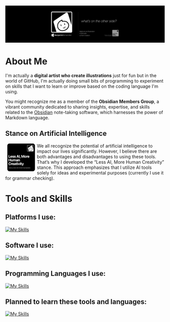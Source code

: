 ![Profile Banner](.github/banner.png)


# About Me
I'm actually a **digital artist who create illustrations** just for fun but in the world of GitHub, I'm actually doing small bits of programming to experiment on skills that I want to learn or improve based on the coding language I'm using.

You might recognize me as a member of the **Obsidian Members Group**, a vibrant community dedicated to sharing insights, expertise, and skills related to the [Obsidian](https://obsidian.md) note-taking software, which harnesses the power of Markdown language.

## Stance on Artificial Intelligence
<img align="left" width="90" height="90" hspace="5" vspace="0" src=".github/lessaimorehuman.png">
We all recognize the potential of artificial intelligence to impact our lives significantly. However, I believe there are both advantages and disadvantages to using these tools. That’s why I developed the “Less AI, More Human Creativity” stance. This approach emphasizes that I utilize AI tools solely for ideas and experimental purposes (currently I use it for grammar checking).

# Tools and Skills
## Platforms I use:
[![My Skills](https://skillicons.dev/icons?i=apple,windows)](https://skillicons.dev)

## Software I use:
[![My Skills](https://skillicons.dev/icons?i=obsidian,vscode,figma,github)](https://skillsicons.dev)

## Programming Languages I use:
[![My Skills](https://skillicons.dev/icons?i=markdown)](https://skillsicons.dev)

## Planned to learn these tools and languages:
[![My Skills](https://skillicons.dev/icons?i=blender,react,nextjs,html,css,ts,wordpress)](https://skillsicons.dev)
